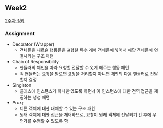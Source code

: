 ## Week2
[2주차 정리](https://www.notion.so/corcaai/f47f90c39ed8454db3e3822a7c2f4b39?pvs=4#9a90a3805f8e43e8bea8210085c202c9)

### Assignment
- Decorator (Wrapper)
  - 객체들을 새로운 행동들을 포함한 특수 래퍼 객체들에 넣어서 해당 객체들에 연결시키는 구조 패턴
- Chain of Responsibility
  - 핸들러의 체인을 따라 요청할 전달할 수 있게 해주는 행동 패턴
  - 각 핸들러는 요청을 받으면 요청을 처리할지 아니면 체인의 다음 핸들러로 전달할지 결정
- Singleton
  - 클래스에 인스턴스가 하나만 있도록 하면서 이 인스턴스에 대한 전역 접근을 제공하는 생성 패턴
- Proxy
  - 다른 객체에 대한 대체할 수 있는 구조 패턴
  - 원래 객체에 대한 접근을 제어하므로, 요청이 원래 객체에 전달되기 전 후에 무언가를 수행할 수 있도록 함
```